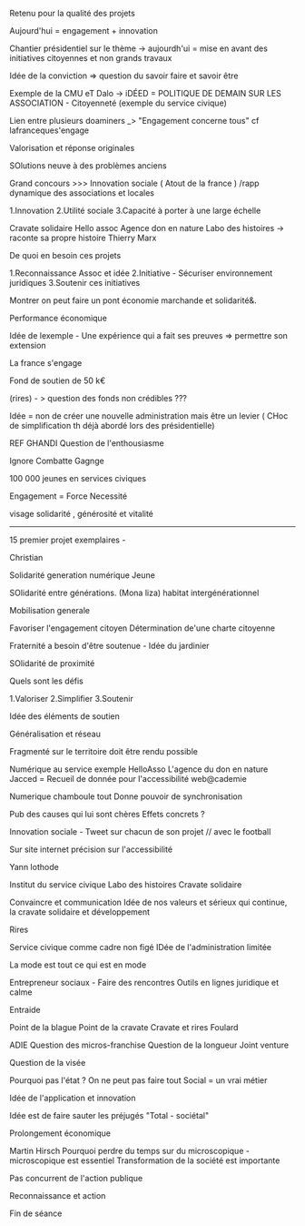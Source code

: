 Retenu pour la qualité des projets

Aujourd'hui = engagement + innovation 

Chantier présidentiel sur le thème -> aujourdh'ui = mise en avant des initiatives citoyennes et non grands travaux 


Idée de la conviction => question du savoir faire et savoir être 

Exemple de la CMU eT Dalo  -> iDÉED = POLITIQUE DE DEMAIN SUR LES ASSOCIATION - Citoyenneté (exemple du service civique)

Lien entre plusieurs doaminers  _> "Engagement concerne tous"  cf lafranceques'engage


Valorisation et réponse originales

SOlutions neuve à des problèmes anciens

Grand concours >>> Innovation sociale ( Atout de la france ) /rapp dynamique des associations et locales 

1.Innovation 
2.Utilité sociale
3.Capacité à porter à une large échelle

Cravate solidaire
Hello assoc
Agence don en nature
Labo des histoires -> raconte sa propre histoire
Thierry Marx

De quoi en besoin ces projets 

1.Reconnaissance Assoc et idée 
2.Initiative - Sécuriser environnement juridiques
3.Soutenir ces initiatives 

Montrer on peut faire un pont économie marchande et solidarité&.


Performance économique 


Idée de lexemple - Une expérience qui a fait ses preuves => permettre son extension 

La france s'engage

Fond de soutien de 50 k€

(rires) - > question des fonds non crédibles ???


Idée = non de créer une nouvelle administration mais être un levier ( CHoc de simplification  th déjà abordé lors des présidentielle)

REF GHANDI Question de l'enthousiasme

Ignore
Combatte
Gagnge

100 000 jeunes en services civiques

Engagement = 
Force 
Necessité 

visage solidarité , générosité et vitalité

----------------------

15 premier projet exemplaires -

Christian 

Solidarité generation
numérique
Jeune 


SOlidarité entre générations.
(Mona liza)
habitat intergénérationnel

Mobilisation generale 

Favoriser l'engagement citoyen
Détermination de'une charte citoyenne


Fraternité a besoin d'être soutenue - Idée du jardinier

SOlidarité de proximité

Quels sont les défis

1.Valoriser 
2.Simplifier 
3.Soutenir

Idée des éléments de soutien

Généralisation et réseau

Fragmenté sur le territoire doit être rendu possible


Numérique au service 
exemple 
HelloAsso
L'agence du don en nature 
Jacced = Recueil de donnée pour l'accessibilité
web@cademie


Numerique chamboule tout
Donne pouvoir de synchronisation

Pub des causes qui lui sont chères
Effets concrets ?

Innovation sociale - Tweet sur chacun de son projet // avec le football

Sur site internet précision sur l'accessibilité


Yann lothode

Institut du service civique
Labo des histoires
Cravate solidaire


Convaincre et communication
Idée de nos valeurs et sérieux qui continue, la cravate solidaire et développement

Rires

Service civique comme cadre non figé
IDée de l'administration limitée  

La mode est tout ce qui est en mode 

Entrepreneur sociaux - Faire des rencontres
Outils en lignes juridique et calme

Entraide

Point de la blague
Point de la cravate 
Cravate et rires
Foulard

ADIE
Question des micros-franchise
Question de la longueur
Joint venture

Question de la visée

Pourquoi pas l'état ?
On ne peut pas faire tout 
Social = un vrai métier

Idée de l'application et innovation

Idée est de faire sauter les préjugés
"Total - sociétal"

Prolongement économique

Martin Hirsch
Pourquoi perdre du temps sur du microscopique - microscopique est essentiel
Transformation de la société est importante

Pas concurrent de l'action publique

Reconnaissance et action


Fin de séance 
